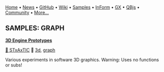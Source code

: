 [Home](https://qb64.com) • [News](../news.md) • [GitHub](https://github.com/QB64Official/qb64) • [Wiki](https://github.com/QB64Official/qb64/wiki) • [Samples](../samples.md) • [InForm](../inform.md) • [GX](../gx.md) • [QBjs](../qbjs.md) • [Community](../community.md) • [More...](../more.md)

## SAMPLES: GRAPH

**[3D Engine Prototypes](3d-engine-prototypes/index.md)**

[🐝 STxAxTIC](stxaxtic.md) 🔗 [3d](3d.md), [graph](graph.md)

Various experiments in software 3D graphics. Warning: Uses no functions or subs!
